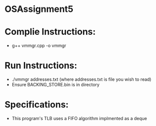 # OSAssignment5

# Complie Instructions: 
* g++ vmmgr.cpp -o vmmgr

# Run Instructions:
* ./vmmgr addresses.txt (where addresses.txt is file you wish to read)
* Ensure BACKING_STORE.bin is in directory

# Specifications:
* This program's TLB uses a FIFO algorithm implmented as a deque